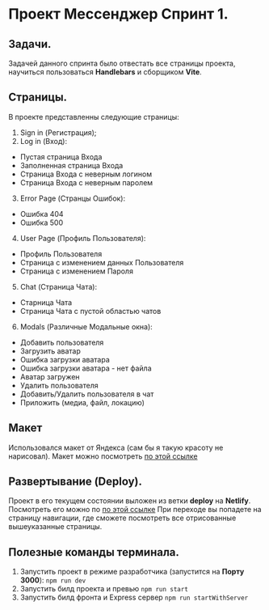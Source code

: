 # Проект **Мессенджер** Спринт 1.

## Задачи.
Задачей данного спринта было отвестать все страницы проекта, научиться пользоваться **Handlebars** и сборщиком **Vite**.

## Страницы.
В проекте представленны следующие страницы:
1. Sign in (Регистрация);
2. Log in (Вход):
- Пустая страница Входа
- Заполненная страница Входа
- Страница Входа с неверным логином
- Страница Входа с неверным паролем
3. Error Page (Странцы Ошибок):
- Ошибка 404
- Ошибка 500
4. User Page (Профиль Пользователя):
- Профиль Пользователя
- Страница с изменением данных Пользователя
- Страница с изменением Пароля
5.  Chat (Страница Чата):
- Старница Чата 
- Страница Чата с пустой областью чатов
6. Modals (Различные Модальные окна):
- Добавить пользователя
- Загрузить аватар
- Ошибка загрузки аватара
- Ошибка загрузки аватара - нет файла
- Аватар загружен
- Удалить пользователя
- Добавить/Удалить пользователя в чат
- Приложить (медиа, файл, локацию)

## Макет
Использовался макет от Яндекса (сам бы я такую красоту не нарисовал).
Макет можно посмотреть [по этой ссылке](https://www.figma.com/file/jF5fFFzgGOxQeB4CmKWTiE/Chat_external_link?type=design&mode=design&t=PwH6WOi1cpOL3tFv-0)

## Развертывание (Deploy).
Проект в его текущем состоянии выложен из ветки **deploy** на **Netlify**.
Посмотреть его можно по [по этой ссылке](https://deploy--wondrous-nasturtium-edcfd0.netlify.app/)
При переходе вы попадете на страницу навигации, где сможете посмотреть 
все отрисованные вышеуказанные страницы.

## Полезные команды терминала.
1. Запустить проект в режиме разработчика (запустится на **Порту 3000**):
```npm run dev```
2. Запустить билд проекта и превью
```npm run start```
3. Запустить билд фронта и Express сервер
```npm run startWithServer```
